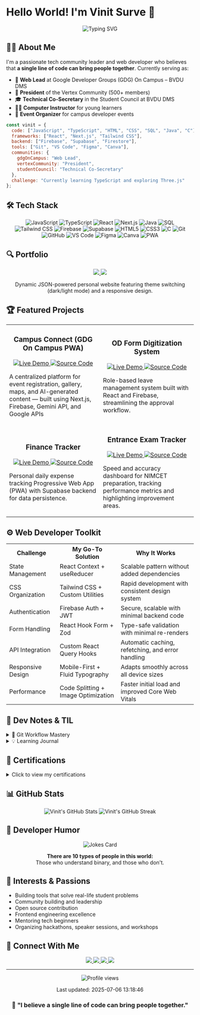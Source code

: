 # Hello World! I'm Vinit Surve 👋

<div align="center">
  <img src="https://readme-typing-svg.herokuapp.com?font=Fira+Code&weight=600&size=30&pause=1000&color=0969DA&center=true&vCenter=true&width=600&lines=Web+Lead+at+GDG+On+Campus;President+of+Vertex+Community;Web+Developer+%26+Community+Builder" alt="Typing SVG" />
</div>

## 👨‍💻 About Me

I'm a passionate tech community leader and web developer who believes that **a single line of code can bring people together**. Currently serving as:

- 🚀 **Web Lead** at Google Developer Groups (GDG) On Campus – BVDU DMS
- 🌟 **President** of the Vertex Community (500+ members)
- 🎓 **Technical Co-Secretary** in the Student Council at BVDU DMS
- 👨‍🏫 **Computer Instructor** for young learners
- 🎪 **Event Organizer** for campus developer events

```javascript
const vinit = {
  code: ["JavaScript", "TypeScript", "HTML", "CSS", "SQL", "Java", "C"],
  frameworks: ["React", "Next.js", "Tailwind CSS"],
  backend: ["Firebase", "Supabase", "Firestore"],
  tools: ["Git", "VS Code", "Figma", "Canva"],
  communities: {
    gdgOnCampus: "Web Lead",
    vertexCommunity: "President",
    studentCouncil: "Technical Co-Secretary"
  },
  challenge: "Currently learning TypeScript and exploring Three.js"
};
```

## 🛠️ Tech Stack

<p align="center">
  <img alt="JavaScript" src="https://img.shields.io/badge/-JavaScript-F7DF1E?style=for-the-badge&logo=javascript&logoColor=black" />
  <img alt="TypeScript" src="https://img.shields.io/badge/-TypeScript-3178C6?style=for-the-badge&logo=typescript&logoColor=white" />
  <img alt="React" src="https://img.shields.io/badge/-React-61DAFB?style=for-the-badge&logo=react&logoColor=black" />
  <img alt="Next.js" src="https://img.shields.io/badge/-Next.js-000000?style=for-the-badge&logo=next.js&logoColor=white" />
  <img alt="Java" src="https://img.shields.io/badge/-Java-007396?style=for-the-badge&logo=java&logoColor=white" />
  <img alt="SQL" src="https://img.shields.io/badge/-SQL-4479A1?style=for-the-badge&logo=postgresql&logoColor=white" />
  <img alt="Tailwind CSS" src="https://img.shields.io/badge/-Tailwind_CSS-06B6D4?style=for-the-badge&logo=tailwind-css&logoColor=white" />
  <img alt="Firebase" src="https://img.shields.io/badge/-Firebase-FFCA28?style=for-the-badge&logo=firebase&logoColor=black" />
  <img alt="Supabase" src="https://img.shields.io/badge/-Supabase-3ECF8E?style=for-the-badge&logo=supabase&logoColor=white" />
  <img alt="HTML5" src="https://img.shields.io/badge/-HTML5-E34F26?style=for-the-badge&logo=html5&logoColor=white" />
  <img alt="CSS3" src="https://img.shields.io/badge/-CSS3-1572B6?style=for-the-badge&logo=css3&logoColor=white" />
  <img alt="C" src="https://img.shields.io/badge/-C_Language-A8B9CC?style=for-the-badge&logo=c&logoColor=black" />
  <img alt="Git" src="https://img.shields.io/badge/-Git-F05032?style=for-the-badge&logo=git&logoColor=white" />
  <img alt="GitHub" src="https://img.shields.io/badge/-GitHub-181717?style=for-the-badge&logo=github&logoColor=white" />
  <img alt="VS Code" src="https://img.shields.io/badge/-VS_Code-007ACC?style=for-the-badge&logo=visual-studio-code&logoColor=white" />
  <img alt="Figma" src="https://img.shields.io/badge/-Figma-F24E1E?style=for-the-badge&logo=figma&logoColor=white" />
  <img alt="Canva" src="https://img.shields.io/badge/-Canva-00C4CC?style=for-the-badge&logo=canva&logoColor=white" />
  <img alt="PWA" src="https://img.shields.io/badge/-PWA-5A0FC8?style=for-the-badge&logo=pwa&logoColor=white" />
</p>

## 🔍 Portfolio

<div align="center">
  <a href="https://VinitSurve.github.io/Portfolio" target="_blank">
    <img src="https://img.shields.io/badge/-View_My_Portfolio-3423A6?style=for-the-badge&logo=Google-Chrome&logoColor=white" />
  </a>
  <a href="https://github.com/VinitSurve/Portfolio" target="_blank">
    <img src="https://img.shields.io/badge/-Source_Code-gray?style=for-the-badge&logo=github" />
  </a>
  <p>Dynamic JSON-powered personal website featuring theme switching (dark/light mode) and a responsive design.</p>
</div>

## 🏆 Featured Projects

<table>
  <tr>
    <td width="50%">
      <h3 align="center">Campus Connect (GDG On Campus PWA)</h3>
      <p align="center">
        <a href="https://gdgoncampus-bvdu.web.app/" target="_blank">
          <img src="https://img.shields.io/badge/-Live_Demo-green?style=for-the-badge" alt="Live Demo">
        </a>
        <a href="https://github.com/VinitSurve/Campus-Connect" target="_blank">
          <img src="https://img.shields.io/badge/-Source_Code-gray?style=for-the-badge&logo=github" alt="Source Code">
        </a>
      </p>
      <p>A centralized platform for event registration, gallery, maps, and AI-generated content — built using Next.js, Firebase, Gemini API, and Google APIs</p>
    </td>
    <td width="50%">
      <h3 align="center">OD Form Digitization System</h3>
      <p align="center">
        <a href="https://od-form-bvdu.web.app/" target="_blank">
          <img src="https://img.shields.io/badge/-Live_Demo-green?style=for-the-badge" alt="Live Demo">
        </a>
        <a href="https://github.com/VinitSurve/OD-Form" target="_blank">
          <img src="https://img.shields.io/badge/-Source_Code-gray?style=for-the-badge&logo=github" alt="Source Code">
        </a>
      </p>
      <p>Role-based leave management system built with React and Firebase, streamlining the approval workflow.</p>
    </td>
  </tr>
  <tr>
    <td width="50%">
      <h3 align="center">Finance Tracker</h3>
      <p align="center">
        <a href="https://finance-tracker-pwa.web.app/" target="_blank">
          <img src="https://img.shields.io/badge/-Live_Demo-green?style=for-the-badge" alt="Live Demo">
        </a>
        <a href="https://github.com/VinitSurve/Finance-Tracker" target="_blank">
          <img src="https://img.shields.io/badge/-Source_Code-gray?style=for-the-badge&logo=github" alt="Source Code">
        </a>
      </p>
      <p>Personal daily expense tracking Progressive Web App (PWA) with Supabase backend for data persistence.</p>
    </td>
    <td width="50%">
      <h3 align="center">Entrance Exam Tracker</h3>
      <p align="center">
        <a href="https://exam-tracker-nimcet.web.app/" target="_blank">
          <img src="https://img.shields.io/badge/-Live_Demo-green?style=for-the-badge" alt="Live Demo">
        </a>
        <a href="https://github.com/VinitSurve/Entrance-Exam-Tracker" target="_blank">
          <img src="https://img.shields.io/badge/-Source_Code-gray?style=for-the-badge&logo=github" alt="Source Code">
        </a>
      </p>
      <p>Speed and accuracy dashboard for NIMCET preparation, tracking performance metrics and highlighting improvement areas.</p>
    </td>
  </tr>
</table>

## ⚙️ Web Developer Toolkit

<div align="center">
  <table>
    <tr>
      <th>Challenge</th>
      <th>My Go-To Solution</th>
      <th>Why It Works</th>
    </tr>
    <tr>
      <td>State Management</td>
      <td>React Context + useReducer</td>
      <td>Scalable pattern without added dependencies</td>
    </tr>
    <tr>
      <td>CSS Organization</td>
      <td>Tailwind CSS + Custom Utilities</td>
      <td>Rapid development with consistent design system</td>
    </tr>
    <tr>
      <td>Authentication</td>
      <td>Firebase Auth + JWT</td>
      <td>Secure, scalable with minimal backend code</td>
    </tr>
    <tr>
      <td>Form Handling</td>
      <td>React Hook Form + Zod</td>
      <td>Type-safe validation with minimal re-renders</td>
    </tr>
    <tr>
      <td>API Integration</td>
      <td>Custom React Query Hooks</td>
      <td>Automatic caching, refetching, and error handling</td>
    </tr>
    <tr>
      <td>Responsive Design</td>
      <td>Mobile-First + Fluid Typography</td>
      <td>Adapts smoothly across all device sizes</td>
    </tr>
    <tr>
      <td>Performance</td>
      <td>Code Splitting + Image Optimization</td>
      <td>Faster initial load and improved Core Web Vitals</td>
    </tr>
  </table>
</div>

## 📝 Dev Notes & TIL

<details>
  <summary>🔄 Git Workflow Mastery</summary>
  <br>
  
  ### Daily Commands
  ```bash
  # Create and switch to a feature branch
  git checkout -b feature/new-idea
  
  # Update branch with latest main changes
  git stash && git checkout main && git pull && git checkout - && git stash pop
  
  # Add changes to previous commit without changing message
  git commit --amend --no-edit
  
  # Combine last 3 commits into one
  git reset --soft HEAD~3
  
  # Visual branch history
  git log --oneline --graph --decorate
  ```
  
  ### Problem Solvers
  ```bash
  # Find who changed a specific line
  git blame -L 10,20 file.js
  
  # Find which commit introduced a specific string
  git log -S "searchString" --pretty=format:'%h %an %s'
  
  # Reset a single file to main branch version
  git checkout origin/main -- path/to/file.js
  
  # Temporarily save current changes and apply them later
  git stash save "work in progress" && git stash pop
  ```
</details>

<details>
  <summary>💡 Learning Journal</summary>
  <br>
  
  ### Currently Exploring
  - **Advanced TypeScript Patterns**
    - Conditional Types & Template Literal Types
    - Building a type-safe API client
    - State machines with discriminated unions
    
  - **Next.js App Router**
    - Server Components & Server Actions
    - Route Handlers and Middleware
    - Optimizing with Suspense and Streaming
    
  - **Modern CSS Techniques**
    - Container Queries & :has() selector
    - Scroll-driven animations
    - Mastering CSS Grid for complex layouts
    
  ### On My Radar
  - Exploring Rust for WebAssembly
  - Building a custom UI component library
  - Dive deeper into CI/CD with GitHub Actions
</details>

## 📜 Certifications

<details>
  <summary>Click to view my certifications</summary>
  <br>
  <ul>
    <li><a href="https://www.sololearn.com/certificates/CC-ULOSLKYM" target="_blank">Introduction to JavaScript – SoloLearn</a></li>
    <li><a href="https://www.sololearn.com/certificates/CC-OACZJRMZ" target="_blank">CSS – SoloLearn</a></li>
    <li><a href="https://www.sololearn.com/certificates/CT-2DH3CZTQ" target="_blank">HTML – SoloLearn</a></li>
    <li><a href="https://www.sololearn.com/certificates/CC-IZIHBGUA" target="_blank">JavaScript Intermediate – SoloLearn</a></li>
    <li><a href="https://www.sololearn.com/certificates/CC-O0OPHNBM" target="_blank">Introduction to SQL – SoloLearn</a></li>
    <li><a href="https://www.sololearn.com/certificates/CC-HYMO5ZRD" target="_blank">Intermediate SQL – SoloLearn</a></li>
    <li><a href="assets/projects/Web-dev.jpeg" target="_blank">Web Development – Programming Hero</a></li>
  </ul>
</details>

## 📊 GitHub Stats

<div align="center">
  <img src="https://github-readme-stats.vercel.app/api?username=VinitSurve&show_icons=true&theme=tokyonight" alt="Vinit's GitHub Stats" />
  <img src="https://github-readme-streak-stats.herokuapp.com/?user=VinitSurve&theme=tokyonight" alt="Vinit's GitHub Streak" />
</div>

## 💭 Developer Humor

<div align="center">
  <img src="https://readme-jokes.vercel.app/api" alt="Jokes Card" />
</div>

<div align="center">
  <p><strong>There are 10 types of people in this world:</strong><br>
  Those who understand binary, and those who don't.</p>
</div>

## 🌱 Interests & Passions

- Building tools that solve real-life student problems
- Community building and leadership
- Open source contribution
- Frontend engineering excellence
- Mentoring tech beginners
- Organizing hackathons, speaker sessions, and workshops

## 🔗 Connect With Me

<p align="center">
  <a href="https://VinitSurve.github.io/Portfolio">
    <img src="https://img.shields.io/badge/-Portfolio-3423A6?style=for-the-badge&logo=Google-Chrome&logoColor=white" />
  </a>
  <a href="https://github.com/VinitSurve">
    <img src="https://img.shields.io/badge/-GitHub-181717?style=for-the-badge&logo=github&logoColor=white" />
  </a>
  <a href="https://www.linkedin.com/in/vinit-surve-/">
    <img src="https://img.shields.io/badge/-LinkedIn-0077B5?style=for-the-badge&logo=linkedin&logoColor=white" />
  </a>
  <a href="https://www.instagram.com/imvinitbruhhhh/">
    <img src="https://img.shields.io/badge/-Instagram-E4405F?style=for-the-badge&logo=instagram&logoColor=white" />
  </a>
</p>

---

<div align="center">
  <img src="https://komarev.com/ghpvc/?username=VinitSurve&style=flat-square&color=blue" alt="Profile views" />
  <p>Last updated: 2025-07-06 13:18:46</p>
</div>

<div align="center">
  
  ### 🧠 "I believe a single line of code can bring people together."
  
</div>

